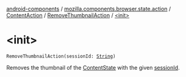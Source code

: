 [android-components](../../../index.md) / [mozilla.components.browser.state.action](../../index.md) / [ContentAction](../index.md) / [RemoveThumbnailAction](index.md) / [&lt;init&gt;](./-init-.md)

# &lt;init&gt;

`RemoveThumbnailAction(sessionId: `[`String`](https://kotlinlang.org/api/latest/jvm/stdlib/kotlin/-string/index.html)`)`

Removes the thumbnail of the [ContentState](../../../mozilla.components.browser.state.state/-content-state/index.md) with the given [sessionId](session-id.md).

